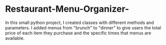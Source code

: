 # Restaurant-Menu-Organizer-

In this small python project, I created classes with different methods and parameters. I added menus from "brunch" to "dinner" to give users the total price of each item they purchase and the specific times that menus are available. 
